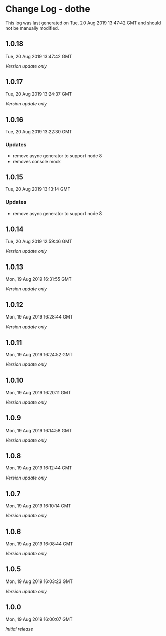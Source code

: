 # Change Log - dothe

This log was last generated on Tue, 20 Aug 2019 13:47:42 GMT and should not be manually modified.

## 1.0.18
Tue, 20 Aug 2019 13:47:42 GMT

*Version update only*

## 1.0.17
Tue, 20 Aug 2019 13:24:37 GMT

*Version update only*

## 1.0.16
Tue, 20 Aug 2019 13:22:30 GMT

### Updates

- remove async generator to support node 8
- removes console mock

## 1.0.15
Tue, 20 Aug 2019 13:13:14 GMT

### Updates

- remove async generator to support node 8

## 1.0.14
Tue, 20 Aug 2019 12:59:46 GMT

*Version update only*

## 1.0.13
Mon, 19 Aug 2019 16:31:55 GMT

*Version update only*

## 1.0.12
Mon, 19 Aug 2019 16:28:44 GMT

*Version update only*

## 1.0.11
Mon, 19 Aug 2019 16:24:52 GMT

*Version update only*

## 1.0.10
Mon, 19 Aug 2019 16:20:11 GMT

*Version update only*

## 1.0.9
Mon, 19 Aug 2019 16:14:58 GMT

*Version update only*

## 1.0.8
Mon, 19 Aug 2019 16:12:44 GMT

*Version update only*

## 1.0.7
Mon, 19 Aug 2019 16:10:14 GMT

*Version update only*

## 1.0.6
Mon, 19 Aug 2019 16:08:44 GMT

*Version update only*

## 1.0.5
Mon, 19 Aug 2019 16:03:23 GMT

*Version update only*

## 1.0.0
Mon, 19 Aug 2019 16:00:07 GMT

*Initial release*

